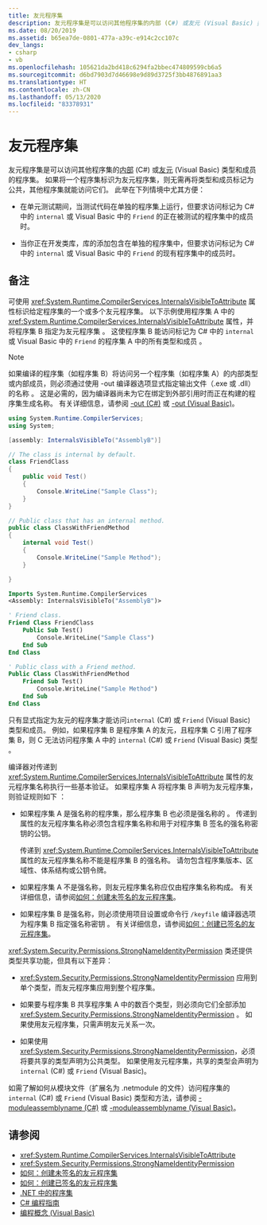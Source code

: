 ```yaml
---
title: 友元程序集
description: 友元程序集是可以访问其他程序集的内部 (C#) 或友元 (Visual Basic) 类型和成员的 .NET 程序集。
ms.date: 08/20/2019
ms.assetid: b65ea7de-0801-477a-a39c-e914c2cc107c
dev_langs:
- csharp
- vb
ms.openlocfilehash: 105621da2bd418c6294fa2bbec474809599cb6a5
ms.sourcegitcommit: d6bd7903d7d46698e9d89d3725f3bb4876891aa3
ms.translationtype: HT
ms.contentlocale: zh-CN
ms.lasthandoff: 05/13/2020
ms.locfileid: "83378931"
---
```

# <a name="friend-assemblies"></a>友元程序集

友元程序集是可以访问其他程序集的[内部](../../csharp/language-reference/keywords/internal.md) (C#) 或[友元](../../visual-basic/language-reference/modifiers/friend.md) (Visual Basic) 类型和成员的程序集。 如果将一个程序集标识为友元程序集，则无需再将类型和成员标记为公共，其他程序集就能访问它们。 此举在下列情境中尤其方便：

- 在单元测试期间，当测试代码在单独的程序集上运行，但要求访问标记为 C# 中的 `internal` 或 Visual Basic 中的 `Friend` 的正在被测试的程序集中的成员时。

- 当你正在开发类库，库的添加包含在单独的程序集中，但要求访问标记为 C# 中的 `internal` 或 Visual Basic 中的 `Friend` 的现有程序集中的成员时。

## <a name="remarks"></a>备注

可使用 <xref:System.Runtime.CompilerServices.InternalsVisibleToAttribute> 属性标识给定程序集的一个或多个友元程序集。 以下示例使用程序集 A 中的 <xref:System.Runtime.CompilerServices.InternalsVisibleToAttribute> 属性，并将程序集 B 指定为友元程序集 。 这使程序集 B 能访问标记为 C# 中的 `internal` 或 Visual Basic 中的 `Friend` 的程序集 A 中的所有类型和成员 。

> [!NOTE]
> 如果编译的程序集（如程序集 B）将访问另一个程序集（如程序集 A）的内部类型或内部成员，则必须通过使用 -out 编译器选项显式指定输出文件（.exe 或 .dll）的名称   。 这是必需的，因为编译器尚未为它在绑定到外部引用时而正在构建的程序集生成名称。 有关详细信息，请参阅 [-out (C#)](../../csharp/language-reference/compiler-options/out-compiler-option.md) 或 [-out (Visual Basic)](../../visual-basic/reference/command-line-compiler/out.md)。

```csharp
using System.Runtime.CompilerServices;
using System;

[assembly: InternalsVisibleTo("AssemblyB")]

// The class is internal by default.
class FriendClass
{
    public void Test()
    {
        Console.WriteLine("Sample Class");
    }
}

// Public class that has an internal method.
public class ClassWithFriendMethod
{
    internal void Test()
    {
        Console.WriteLine("Sample Method");
    }

}
```

```vb
Imports System.Runtime.CompilerServices
<Assembly: InternalsVisibleTo("AssemblyB")>

' Friend class.
Friend Class FriendClass
    Public Sub Test()
        Console.WriteLine("Sample Class")
    End Sub
End Class

' Public class with a Friend method.
Public Class ClassWithFriendMethod
    Friend Sub Test()
        Console.WriteLine("Sample Method")
    End Sub
End Class
```

只有显式指定为友元的程序集才能访问`internal` (C#) 或 `Friend` (Visual Basic) 类型和成员。 例如，如果程序集 B 是程序集 A 的友元，且程序集 C 引用了程序集 B，则 C 无法访问程序集 A 中的 `internal` (C#) 或 `Friend` (Visual Basic) 类型     。

编译器对传递到 <xref:System.Runtime.CompilerServices.InternalsVisibleToAttribute> 属性的友元程序集名称执行一些基本验证。 如果程序集 A 将程序集 B 声明为友元程序集，则验证规则如下 ：

- 如果程序集 A 是强名称的程序集，那么程序集 B 也必须是强名称的 。 传递到属性的友元程序集名称必须包含程序集名称和用于对程序集 B 签名的强名称密钥的公钥。

     传递到 <xref:System.Runtime.CompilerServices.InternalsVisibleToAttribute> 属性的友元程序集名称不能是程序集 B 的强名称。 请勿包含程序集版本、区域性、体系结构或公钥令牌。

- 如果程序集 A 不是强名称，则友元程序集名称应仅由程序集名称构成。 有关详细信息，请参阅[如何：创建未签名的友元程序集](create-unsigned-friend.md)。

- 如果程序集 B 是强名称，则必须使用项目设置或命令行 `/keyfile` 编译器选项为程序集 B 指定强名称密钥 。 有关详细信息，请参阅[如何：创建已签名的友元程序集](create-signed-friend.md)。

 <xref:System.Security.Permissions.StrongNameIdentityPermission> 类还提供类型共享功能，但具有以下差异：

- <xref:System.Security.Permissions.StrongNameIdentityPermission> 应用到单个类型，而友元程序集应用到整个程序集。

- 如果要与程序集 B 共享程序集 A 中的数百个类型，则必须向它们全部添加 <xref:System.Security.Permissions.StrongNameIdentityPermission> 。 如果使用友元程序集，只需声明友元关系一次。

- 如果使用 <xref:System.Security.Permissions.StrongNameIdentityPermission>，必须将要共享的类型声明为公共类型。 如果使用友元程序集，共享的类型会声明为 `internal` (C#) 或 `Friend` (Visual Basic)。

如需了解如何从模块文件（扩展名为 .netmodule 的文件）访问程序集的 `internal` (C#) 或 `Friend` (Visual Basic) 类型和方法，请参阅 [-moduleassemblyname (C#)](../../csharp/language-reference/compiler-options/moduleassemblyname-compiler-option.md) 或 [-moduleassemblyname (Visual Basic)](../../visual-basic/reference/command-line-compiler/moduleassemblyname.md)。

## <a name="see-also"></a>请参阅

- <xref:System.Runtime.CompilerServices.InternalsVisibleToAttribute>
- <xref:System.Security.Permissions.StrongNameIdentityPermission>
- [如何：创建未签名的友元程序集](create-unsigned-friend.md)
- [如何：创建已签名的友元程序集](create-signed-friend.md)
- [.NET 中的程序集](index.md)
- [C# 编程指南](../../csharp/programming-guide/index.md)
- [编程概念 (Visual Basic)](../../visual-basic/programming-guide/concepts/index.md)
